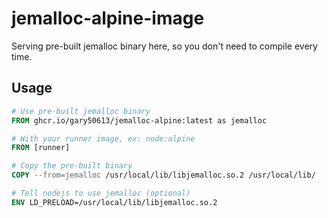# jemalloc-alpine-image

Serving pre-built jemalloc binary here, so you don't need to compile every time.

## Usage

```Dockerfile
# Use pre-built jemalloc binary
FROM ghcr.io/gary50613/jemalloc-alpine:latest as jemalloc

# With your runner image, ex: node:alpine
FROM [runner]

# Copy the pre-built binary
COPY --from=jemalloc /usr/local/lib/libjemalloc.so.2 /usr/local/lib/

# Tell nodejs to use jemalloc (optional)
ENV LD_PRELOAD=/usr/local/lib/libjemalloc.so.2
```